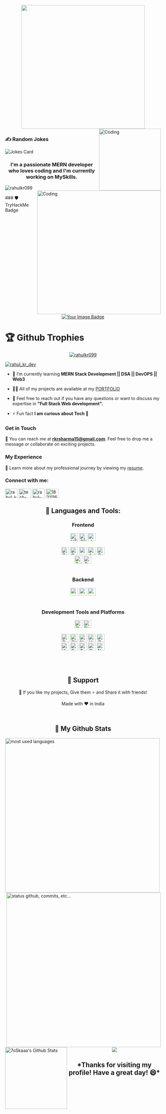  <div align="center"><img width="400" src="https://readme-typing-svg.herokuapp.com?font=JetBrains+Mono&weight=600&size=30&duration=3000&color=32CD32&width=335&lines=Hi%2C+I'm+Rahul%F0%9F%91%8B;Let's+Connect!"/> </div>

<img align="right" alt="Coding" width="200" src="https://codebulletin.github.io/MyPortfolio/assets/gif/coding.3272fa9c861c718b769a..gif" />
<!-- <h1 align="center">Hi 👋, I'm Rahul Kumar</h1> -->


<!-- Markdown -->
<!-- HTML -->

### ✍️ Random Jokes
<img align="center" src="https://readme-jokes.vercel.app/api" alt="Jokes Card" />
<h3 align="center">I'm a passionate MERN developer who loves coding and I'm currently working on MySkills.</h3>
<img align="right" alt="Coding" width="400" src="https://process.filestackapi.com/cache=expiry:max/resize=width:700/efbSR18hT5uRKuo0zoMA" />
<p align="left"> <img src="https://komarev.com/ghpvc/?username=rahulkr099&label=Profile%20views&color=0e75b6&style=flat" alt="rahulkr099" /> </p>
### 🛡️ TryHackMe Badge
<p align="center">
  <a href="https://tryhackme.com/p/rahulkrsh" target="_blank">
   <img src="https://tryhackme-badges.s3.amazonaws.com/rahulkrsh.png" alt="Your Image Badge" />
  </a>
</p>

<h1>🏆 Github Trophies</h1>
<p align="center"> <a href="https://github.com/ryo-ma/github-profile-trophy"><img src="https://github-profile-trophy.vercel.app/?username=rahulkr099&theme=monokai&column=3&margin-w=15&margin-h=15" alt="rahulkr099" /></a> </p>

<p align="left" > <a  href="https://twitter.com/rahul_kr_dev" target="blank"><img  src="https://img.shields.io/twitter/follow/rahul_kr_dev?logo=twitter&style=for-the-badge" alt="rahul_kr_dev" /></a> </p>

- 🌱 I’m currently learning **MERN Stack Development || DSA || DevOPS || Web3**

- 👨‍💻 All of my projects are available at my [PORTFOLIO](https://rahulkr099.vercel.app/)

- 💬 Feel free to reach out if you have any questions or want to discuss my expertise in **"Full Stack Web development".**

- ⚡ Fun fact **I am curious about Tech 🙂**

### Get in Touch
📧 You can reach me at **rkrsharma15@gmail.com**. Feel free to drop me a message or collaborate on exciting projects.


 ### My Experience
📄 Learn more about my professional journey by viewing my [resume](https://drive.google.com/file/d/1S0QbVixb750hmAWU7s0H6HjSX3IIBDy1/view?usp=sharing). 

<h3 align="left">Connect with me:</h3>
<p align="left">
<a href="https://twitter.com/rahul_kr_dev" target="blank"><img align="center" src="https://raw.githubusercontent.com/rahuldkjain/github-profile-readme-generator/master/src/images/icons/Social/twitter.svg" alt="rahul_kr_dev" height="30" width="40" /></a>
<a href="https://codepen.io/tech-affairs" target="blank"><img align="center" src="https://raw.githubusercontent.com/rahuldkjain/github-profile-readme-generator/master/src/images/icons/Social/codepen.svg" alt="tech-affairs" height="30" width="40" /></a>
<a href="https://linkedin.com/in/rahulkr099" target="blank"><img align="center" src="https://raw.githubusercontent.com/rahuldkjain/github-profile-readme-generator/master/src/images/icons/Social/linked-in-alt.svg" alt="rahul-kumar-1a5165287" height="30" width="40" /></a>
<a href="https://stackoverflow.com/users/18211168" target="blank"><img align="center" src="https://raw.githubusercontent.com/rahuldkjain/github-profile-readme-generator/master/src/images/icons/Social/stack-overflow.svg" alt="18211168" height="30" width="40" /></a>

</p>

<h2 align="center">🚀 Languages and Tools:</h2>
<div align="center">
<div align="center"><h3 align="center">Frontend</h3>
<img src="https://img.shields.io/badge/HTML5-E34F26?logo=html5&logoColor=white" alt="HTML5 logo" title="HTML5" height="25" />
<img src="https://img.shields.io/badge/CSS3-1572B6?logo=css3&logoColor=white" alt="CSS3 logo" title="CSS3" height="25" />
<img src="https://img.shields.io/badge/JavaScript-F7DF1E?logo=javascript&logoColor=black" alt="JavaScript logo" title="JavaScript" height="25" />
<br/>
<br/>
<img src="https://img.shields.io/badge/TypeScript-007ACC?logo=typescript&logoColor=white" alt="TypeScript logo" title="TypeScript" height="25" />
<img src="https://img.shields.io/badge/React-61DAFB?logo=react&logoColor=black" alt="React Native logo" title="React" height="25" />
<img src="https://img.shields.io/badge/React_Router-E34F26?logo=react-router&logoColor=white" alt="react logo" title="React Router" height="25" />
<img src="https://img.shields.io/badge/Axios-764ABC?logo=axios&logoColor=white" alt="Axios logo" title="Axios" height="25" />
<img src="https://img.shields.io/badge/Redux-764ABC?logo=redux&logoColor=white" alt="Redux logo" title="Redux" height="25" />
<br/>
<img src="https://img.shields.io/badge/Tailwind_CSS-38B2AC?logo=tailwind-css&logoColor=white" alt="Tailwind CSS logo" title="Tailwind CSS" height="25" />
<img src="https://img.shields.io/badge/bootstrap-7952B3?logo=bootstrap&logoColor=white" alt="React  logo" title="React" height="25" />


</div>
 <br/>
<div align="center"><h3 align="center">Backend</h3> 
<img src="https://img.shields.io/badge/Node.js-339933?logo=node.js&logoColor=white" alt="node.js  logo" title="Node.js" height="25" />
<img src="https://img.shields.io/badge/Express.js-000000?logo=express&logoColor=white" alt="node.js  logo" title="Node.js" height="25" />
<img src="https://img.shields.io/badge/MongoDB-47A248?logo=mongodb&logoColor=white" alt="mongo DB  logo" title="Node.js" height="25" />
</div>
<br/>
  <div align="center">
   <h3 align="center">Development Tools and Platforms</h3>
   <img src="https://img.shields.io/badge/Slack-4A154B?logo=slack&logoColor=white" alt="Slack logo" title="Slack" height="25" />
   <img src="https://img.shields.io/badge/Discord-5865F2?logo=discord&logoColor=white" alt="Discord logo" title="Discord" height="25" />
<br/>
   <br/>
  <img src="https://img.shields.io/badge/Postman-E34F26?logo=postman&logoColor=white" alt="Postman logo" title="Postman" height="25" />
  <img src="https://img.shields.io/badge/GitHub-000000?logo=github&logoColor=white" alt="GitHub logo" title="GitHub" height="25" />
  <img src="https://img.shields.io/badge/Netlify-00C7B7?logo=netlify&logoColor=white" alt="Netlify logo" title="Netlify" height="25" />
  <img src="https://img.shields.io/badge/Vercel-000000?logo=vercel&logoColor=white" alt="Vercel logo" title="Vercel" height="25" />
  <img src="https://img.shields.io/badge/Render-1A3D59?logo=render&logoColor=white" alt="Render logo" title="Render" height="25" />
   <br/> 
  <img src="https://img.shields.io/badge/VS_Code-007ACC?logo=visual-studio-code&logoColor=white" alt="Visual Studio Code logo" title="Visual Studio Code" height="25" />
  <img src="https://img.shields.io/badge/Codepen-282C34?logo=codepen&logoColor=white" alt="Codepen logo" title="Codepen" height="25" />
  <img src="https://img.shields.io/badge/Replit-282C34?logo=replit&logoColor=white" alt="Replit logo" title="Replit" height="25" />
  <img src="https://img.shields.io/badge/CodeSandbox-000000?logo=codesandbox&logoColor=white" alt="CodeSandbox logo" title="CodeSandbox" height="25" />
  <img src="https://img.shields.io/badge/Notion-000000?logo=notion&logoColor=white" alt="Notion logo" title="Notion" height="25" />
   <br/>
<br/>
 </div>
</div>
<br/>

<!-- <h2  align="center"> 💻 My Projects 💻</h2>
<div align= "center"  display="flex" >
<a target="_blank" href="https://rahulkr099.github.io/Tic-Tac-Toe/"> 
  <img style="width: 50%; height: auto; cursor: pointer" src="https://drive.google.com/file/d/1H59RtzC2Rpo78zocOw9egwiV8QgoTRc5/view?usp=sharing" alt="food" />
  </a>
 </div> -->
 </br>
 <div>
<h2 align="center">🤝 Support</h2>
<p align="center">💙 If you like my projects, Give them ⭐ and Share it with friends!</p>
</p>
<p align="center">Made with ❤️ in India</p>
 </br>
<h2 align="center">🗽 My Github Stats</h2>
<div>
<img align="left" alt="most used languages" width="500px" src="https://github-readme-stats.vercel.app/api/top-langs/?username=rahulkr099&count_private=true&theme=algolia&bg_color=0,000000,130F40&layout=compact&border_radius=8&langs_count=20&hide=hack,swift,kotlin,objective-c"/>
</br>
</br>
 <img alt="status github, commits, etc..." width="500px" align="right" src="https://github-readme-streak-stats.herokuapp.com/?user=rahulkr099&count_private=true&show_icons=true&custom_title=Github&theme=algolia&bg_color=0,000000,130F40&layout=compact&border_radius=8" />
</br>
</br>
  <img alt="7oSkaaa's Github Stats" align="left" src="https://github-readme-stats.vercel.app/api?username=rahulkr099&show_icons=true&count_private=true&theme=algolia&bg_color=0,000000,130F40&layout=compact&border_radius=10" height="200px"/>
</br>
</div>
<p align="center">
  <img src="https://capsule-render.vercel.app/api?type=waving&color=gradient&height=150&width=100%&section=footer"/>
</p>

<h2 align="center">*Thanks for visiting my profile! Have a great day! 😄*</h2>
